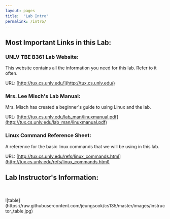 ```yaml
---
layout: pages
title:  "Lab Intro"
permalink: /intro/
---
```


## Most Important Links in this Lab:

### UNLV TBE B361 Lab Website:
This website contains all the information you need for this lab. Refer to it often.

URL: [http://tux.cs.unlv.edu/](http://tux.cs.unlv.edu/)

### Mrs. Lee Misch's Lab Manual:
Mrs. Misch has created a beginner's guide to using Linux and the lab.

URL: [http://tux.cs.unlv.edu/lab_man/linuxmanual.pdf](http://tux.cs.unlv.edu/lab_man/linuxmanual.pdf)

### Linux Command Reference Sheet: 
A reference for the basic linux commands that we will be using in this lab.

URL: [http://tux.cs.unlv.edu/refs/linux_commands.html](http://tux.cs.unlv.edu/refs/linux_commands.html)
 
## Lab Instructor's Information:
<br>
<br>
![table](https://raw.githubusercontent.com/jeungsook/cs135/master/images/instructor_table.jpg)
